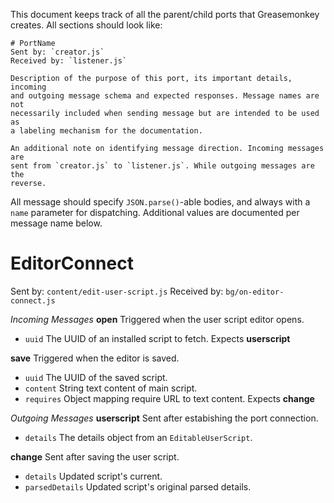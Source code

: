 This document keeps track of all the parent/child ports that Greasemonkey
creates. All sections should look like:

    # PortName
    Sent by: `creator.js`
    Received by: `listener.js`

    Description of the purpose of this port, its important details, incoming
    and outgoing message schema and expected responses. Message names are not
    necessarily included when sending message but are intended to be used as
    a labeling mechanism for the documentation.

    An additional note on identifying message direction. Incoming messages are
    sent from `creator.js` to `listener.js`. While outgoing messages are the
    reverse.

All message should specify `JSON.parse()`-able bodies, and always with a `name`
parameter for dispatching.  Additional values are documented per message name
below.

# EditorConnect
Sent by: `content/edit-user-script.js`
Received by: `bg/on-editor-connect.js`

_Incoming Messages_
**open**
Triggered when the user script editor opens.

* `uuid` The UUID of an installed script to fetch.
Expects **userscript**

**save**
Triggered when the editor is saved.

* `uuid` The UUID of the saved script.
* `content` String text content of main script.
* `requires` Object mapping require URL to text content.
Expects **change**

_Outgoing Messages_
**userscript**
Sent after estabishing the port connection.

* `details` The details object from an `EditableUserScript`.

**change**
Sent after saving the user script.

* `details` Updated script's current.
* `parsedDetails` Updated script's original parsed details.
